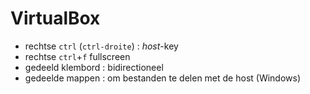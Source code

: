 # VirtualBox

- rechtse `ctrl` (`ctrl-droite`) : *host*-key
- rechtse `ctrl`+`f` fullscreen
- gedeeld klembord : bidirectioneel
- gedeelde mappen : om bestanden te delen met de host (Windows)

